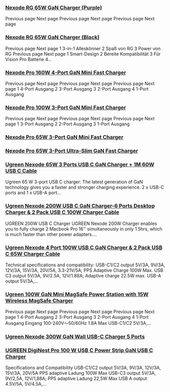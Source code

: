 ### [Nexode RG 65W GaN Charger (Purple)](https://eu.ugreen.com/products/nexode-rg-65w-charger-purple) ###

 Previous page Next page Previous page Next page Previous page Next page

### [Nexode RG 65W GaN Charger (Black)](https://eu.ugreen.com/products/nexode-rg-65w-charger-black) ###

Previous page Next page 1 3-in-1 Alleskönner 2 Spaß von RG 3 Power von RG Previous page Next page 1 Smart-Design 2 Bereite Kompatibilität 3 Für Vision Pro Batterie 4...

### [Nexode Pro 160W 4-Port GaN Mini Fast Charger](https://eu.ugreen.com/products/ugreen-nexode-pro-160w-gan-fast-charger) ###

 Previous page Next page Previous page Next page Previous page Next page 1 4-Port Ausgang 2 3-Port Ausgang 3 2-Port Ausgang 4 1-Port Ausgang

### [Nexode Pro 100W 3-Port GaN Mini Fast Charger](https://eu.ugreen.com/products/ugreen-nexode-pro-100w-gan-fast-charger) ###

 Previous page Next page Previous page Next page Previous page Next page 1 3-Port Ausgang 2 2-Port Ausgang 3 1-Port Ausgang

### [Nexode Pro 65W 3-Port GaN Mini Fast Charger](https://eu.ugreen.com/products/nexode-pro-65w-3-port-gan-mini-fast-charger) ###

### [Nexode Pro 65W 3-Port Ultra-Slim GaN Fast Charger](https://eu.ugreen.com/products/nexode-pro-65w-3-port-ultra-slim-gan-fast-charger) ###

### [Ugreen Nexode 65W 3 Ports USB C GaN Charger + 1M 60W USB C Cable](https://eu.ugreen.com/products/ugreen-nexode-65w-usb-c-gan-charger-3-ports-wall-charger-1m-60w-usb-c-cable) ###

Ugreen 65 W 3-port USB C charger: The latest generation of GaN technology gives you a faster and stronger charging experience. 2 x USB-C ports and 1 x USB-A port...

### [Ugreen Nexode 200W USB C GaN Charger-6 Ports Desktop Charger & 2 Pack USB C 100W Charger Cable](https://eu.ugreen.com/products/ugreen-nexode-200w-usb-c-gan-charger-6-ports-desktop-charger-2-pack-usb-c-100w-charger-cable) ###

UGREEN 200W USB C Charger UGREEN Nexode 200W Charger enables you to fully charge 2 Macbook Pro 16'' simultaneously in only 1.5hrs, which is much faster than other power adapters....

### [Ugreen Nexode 4 Port 100W USB C GaN Charger & 2 Pack USB C 65W Charger Cable](https://eu.ugreen.com/products/ugreen-nexode-4-port-100w-usb-c-gan-charger-2-pack-usb-c-100w-charger-cable) ###

Technical specifications and compatibility: USB-C1/C2 output 5V/3A, 9V/3A, 12V/3A, 15V/3A, 20V/5A, 3.3-21V/5A; PPS Adaptive Charge 100W Max. USB C3 output 5V/3A, 9V/2.5A, 12V/1.88A; Adaptive charge 22.5W max. USB-A output 5V/3A,...

### [Ugreen 100W GaN Mini MagSafe Power Station with 15W Wireless MagSafe Charger](https://eu.ugreen.com/products/ugreen-100w-gan-mini-magsafe-power-station) ###

Previous page Next page Previous page Next page Previous page Next page 1 4-Port Ausgang 2 3-Port Ausgang 3 2-Port Ausgang 4 1-Port Ausgang Eingang 100-240V～50/60Hz 1.8A Max USB-C1/C2 5V/3A,...

### [Ugreen Nexode 300W GaN Wall USB-C Charger 5 Ports](https://eu.ugreen.com/products/ugreen-nexode-300w-gan-wall-usb-c-charger-5-ports) ###

### [UGREEN DigiNest Pro 100 W USB C Power Strip GaN USB C Charger](https://eu.ugreen.com/products/ugreen-diginest-pro-100-w-usb-c-power-strip-gan-usb-c-charger) ###

Specifications and Compatibility USB-C1/C2 output 5V/3A, 9V/3A, 12V/3A, 15V/3A, 20V/5A PPS adaptive Ladung 100W Max USB-C3 output 5V/3A, 9V/2,5A, 12V/1,88A; PPS adaptive Ladung 22,5W Max USB A output 4.5V/5A, 5V/4.5A,...

